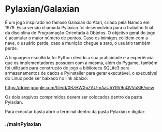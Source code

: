 # Pylaxian/Galaxian

É um jogo inspirado no famoso Galaxian do Atari, criado pela Namco em 1979. Essa versão chamada Pylaxian foi desenvolvida para
o trabalho final da disciplina de Programação Orientada à Objetos. O objetivo geral do jogo é acumular o maior número de pontos.
Caso os inimigos colidem com a nave, o usuário perde, caso a munição chegue a zero, o usuário também perde.

A linguagem escolhida foi Python devido a sua praticidade e a experiência que os implementadores possuem com a mesma, além do
Pygame, também foi utilizado para construção do jogo a biblioteca SQLite3 para armazenamentos de dados e Pyinstaller para gerar
executável, o executável do Linux pode ser baixado no link abaixo:

https://drive.google.com/file/d/0BzHWXpZAU-nAaU5YRV9uQVVoSlE/view

Os dois arquivos comprimidos devem ser colocados dentro da pasta Pylaxian.

Para executar basta abrir o terminal dentro da pasta Pylaxian e digitar:

### ./mainPylaxian
